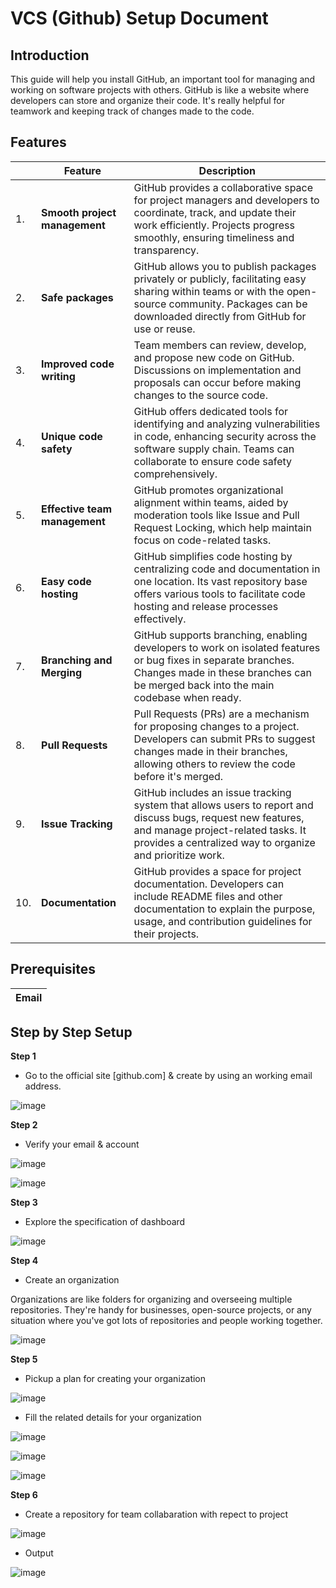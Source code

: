 # VCS (Github) Setup Document


## Introduction


This guide will help you install GitHub, an important tool for managing and working on software projects with others. GitHub is like a website where developers can store and organize their code. It's really helpful for teamwork and keeping track of changes made to the code.




## Features






|   | **Feature**                   | Description                                                                                                                           |
|---|-----------------------------|-------------------------------------------------------------------------------------------------------------------------------------|
| 1. | **Smooth project management** | GitHub provides a collaborative space for project managers and developers to coordinate, track, and update their work efficiently. Projects progress smoothly, ensuring timeliness and transparency. |
| 2. | **Safe packages**              | GitHub allows you to publish packages privately or publicly, facilitating easy sharing within teams or with the open-source community. Packages can be downloaded directly from GitHub for use or reuse. |
| 3. | **Improved code writing**      | Team members can review, develop, and propose new code on GitHub. Discussions on implementation and proposals can occur before making changes to the source code. |
| 4. | **Unique code safety**         | GitHub offers dedicated tools for identifying and analyzing vulnerabilities in code, enhancing security across the software supply chain. Teams can collaborate to ensure code safety comprehensively. |
| 5. | **Effective team management**  | GitHub promotes organizational alignment within teams, aided by moderation tools like Issue and Pull Request Locking, which help maintain focus on code-related tasks. |
| 6. | **Easy code hosting**          | GitHub simplifies code hosting by centralizing code and documentation in one location. Its vast repository base offers various tools to facilitate code hosting and release processes effectively. |
| 7. | **Branching and Merging**      | GitHub supports branching, enabling developers to work on isolated features or bug fixes in separate branches. Changes made in these branches can be merged back into the main codebase when ready. |
| 8. | **Pull Requests**              | Pull Requests (PRs) are a mechanism for proposing changes to a project. Developers can submit PRs to suggest changes made in their branches, allowing others to review the code before it's merged. |
| 9. | **Issue Tracking**             | GitHub includes an issue tracking system that allows users to report and discuss bugs, request new features, and manage project-related tasks. It provides a centralized way to organize and prioritize work. |
| 10. | **Documentation**             | GitHub provides a space for project documentation. Developers can include README files and other documentation to explain the purpose, usage, and contribution guidelines for their projects. |



## Prerequisites



| Email            |
|------------------|


## Step by Step Setup


**Step 1**

- Go to the official site [github.com] & create by using an working email address.

![image](https://github.com/palash80/projec-1/assets/153359214/cd4c19c9-2dfe-4396-8050-002da26707e7)

**Step 2**

- Verify your email & account

![image](https://github.com/palash80/projec-1/assets/153359214/837c1c14-73bf-4875-8596-df1c2d83c01a)

![image](https://github.com/palash80/projec-1/assets/153359214/e7fe2d50-3a32-47c4-9484-1d82b8a9a9d5)


**Step 3** 

- Explore the specification of dashboard

![image](https://github.com/palash80/projec-1/assets/153359214/3551e018-c1d3-4623-801d-ff1d412fc409)


**Step 4**

- Create an organization

Organizations are like folders for organizing and overseeing multiple repositories. They're handy for businesses, open-source projects, or any situation where you've got lots of repositories and people working together.



![image](https://github.com/palash80/projec-1/assets/153359214/32c067e3-b5a9-4d50-99b0-668a080b8f8d)

**Step 5**

- Pickup a plan for creating your organization

![image](https://github.com/palash80/projec-1/assets/153359214/8fd09862-53b6-4154-beba-82a514955472)


- Fill the related details for your organization

![image](https://github.com/palash80/projec-1/assets/153359214/fe025d96-e95d-41b1-8db1-20b901643521)


![image](https://github.com/palash80/projec-1/assets/153359214/45f7db20-945c-4906-a1e7-8805b2117e3f)



![image](https://github.com/palash80/projec-1/assets/153359214/7fe82cd0-8b02-4e0a-8bdc-f3a6c0df9334)


**Step 6**

- Create a repository for team collabaration with repect to project


![image](https://github.com/palash80/projec-1/assets/153359214/c352e8f4-e98a-4328-a35c-516afd8286f6)

- Output

![image](https://github.com/palash80/projec-1/assets/153359214/93d47fac-9b84-4d84-94c7-3c9ac1ae4c87)






